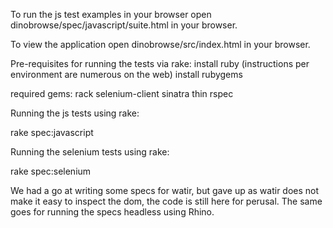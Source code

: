 To run the js test examples in your browser open dinobrowse/spec/javascript/suite.html in your browser.

To view the application open dinobrowse/src/index.html in your browser.

Pre-requisites for running the tests via rake:
install ruby (instructions per environment are numerous on the web)
install rubygems

required gems:
rack
selenium-client
sinatra
thin
rspec

Running the js tests using rake:

rake spec:javascript

Running the selenium tests using rake:

rake spec:selenium


We had a go at writing some specs for watir, but gave up as watir does not make it easy to inspect the dom, the code is still here for perusal. The same goes for running the specs headless using Rhino.

